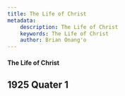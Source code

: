 ```yaml
---
title: The Life of Christ
metadata:
    description: The Life of Christ
    keywords: The Life of Christ
    author: Brian Onang'o
---
```


#### The Life of Christ

## 1925 Quater 1
